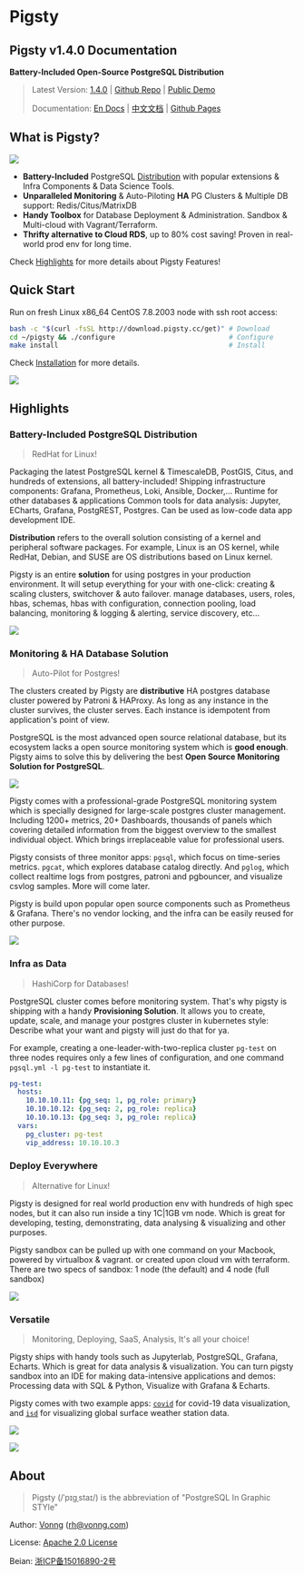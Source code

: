 # Pigsty

## Pigsty v1.4.0 Documentation

**Battery-Included Open-Source PostgreSQL Distribution**

> Latest Version: [1.4.0](https://github.com/Vonng/pigsty/releases/tag/1.4.0)  |  [Github Repo](https://github.com/Vonng/pigsty) | [Public Demo](http://home.pigsty.cc)
>
> Documentation: [En Docs](https://pigsty.cc/) | [中文文档](https://pigsty.cc/#/zh-cn/) | [Github Pages](https://vonng.github.io/pigsty/#/)

## What is Pigsty?

[![](_media/WHAT_EN.svg)](s-feature.md)

* **Battery-Included** PostgreSQL [Distribution](s-feature.md#Distribution) with popular extensions & Infra Components & Data Science Tools.
* **Unparalleled Monitoring** & Auto-Piloting **HA** PG Clusters & Multiple DB support: Redis/Citus/MatrixDB
* **Handy Toolbox** for Database Deployment & Administration. Sandbox & Multi-cloud with Vagrant/Terraform. 
* **Thrifty alternative to Cloud RDS**, up to 80% cost saving! Proven in real-world prod env for long time.

Check [Highlights](s-feature.md) for more details about Pigsty Features!



## Quick Start

Run on fresh Linux x86_64 CentOS 7.8.2003 node with ssh root access:

```bash
bash -c "$(curl -fsSL http://download.pigsty.cc/get)" # Download
cd ~/pigsty && ./configure                            # Configure
make install                                          # Install
```

Check [Installation](s-install.md) for more details.

[![](_media/HOW_EN.svg)](s-install.md)




## Highlights


### Battery-Included PostgreSQL Distribution

> RedHat for Linux!

Packaging the latest PostgreSQL kernel & TimescaleDB, PostGIS, Citus, and hundreds of extensions, all battery-included!
Shipping infrastructure components: Grafana, Prometheus, Loki, Ansible, Docker,… Runtime for other databases & applications
Common tools for data analysis: Jupyter, ECharts, Grafana, PostgREST, Postgres. Can be used as low-code data app development IDE.


**Distribution** refers to the overall solution consisting of a kernel and peripheral software packages. For example, Linux is an OS kernel, while RedHat, Debian, and SUSE are OS distributions based on Linux kernel.

Pigsty is an entire **solution** for using postgres in your production environment. It will setup everything for your with one-click:
creating & scaling clusters, switchover & auto failover. manage databases, users, roles, hbas, schemas, hbas with configuration, connection pooling, load balancing, monitoring & logging & alerting, service discovery, etc...

![](_media/ARCH.svg)


### Monitoring & HA Database Solution

> Auto-Pilot for Postgres!

The clusters created by Pigsty are **distributive** HA postgres database cluster powered by Patroni & HAProxy.
As long as any instance in the cluster survives, the cluster serves. Each instance is idempotent from application's point of view.

PostgreSQL is the most advanced open source relational database, but its ecosystem lacks a open source monitoring system which is **good enough**. Pigsty aims to solve this by delivering the best **Open Source Monitoring Solution for PostgreSQL**.

![](_media/HA-PGSQL.svg)

Pigsty comes with a professional-grade PostgreSQL monitoring system which is specially designed for large-scale postgres cluster management. Including 1200+ metrics, 20+ Dashboards, thousands of panels which covering detailed information from the biggest overview to the smallest individual object. Which brings irreplaceable value for professional users.

Pigsty consists of three monitor apps: `pgsql`, which focus on time-series metrics. `pgcat`, which explores database catalog directly. And `pglog`, which collect realtime logs from postgres, patroni and pgbouncer, and visualize csvlog samples. More will come later.

Pigsty is build upon popular open source components such as Prometheus & Grafana. There's no vendor locking, and the infra can be easily reused for other purpose.

![](_media/overview-monitor.jpg)


### Infra as Data

> HashiCorp for Databases!


PostgreSQL cluster comes before monitoring system. That's why pigsty is shipping with a handy **Provisioning Solution**.
It allows you to create, update, scale, and manage your postgres cluster in kubernetes style: Describe what your want and pigsty will just do that for ya.

For example, creating a one-leader-with-two-replica cluster `pg-test` on three nodes requires only a few lines of configuration, and one command `pgsql.yml -l pg-test` to instantiate it.

```yaml
pg-test:
  hosts:
    10.10.10.11: {pg_seq: 1, pg_role: primary}
    10.10.10.12: {pg_seq: 2, pg_role: replica}
    10.10.10.13: {pg_seq: 3, pg_role: replica}
  vars: 
    pg_cluster: pg-test
    vip_address: 10.10.10.3
```



### Deploy Everywhere

> Alternative for Linux!

Pigsty is designed for real world production env with hundreds of high spec nodes, but it can also run inside a tiny 1C|1GB vm node.
Which is great for developing, testing, demonstrating, data analysing & visualizing and other purposes.

Pigsty sandbox can be pulled up with one command on your Macbook, powered by virtualbox & vagrant. or created upon cloud vm with terraform.
There are two specs of sandbox: 1 node (the default) and 4 node (full sandbox)

![](docs/_media/SANDBOX.gif)


### Versatile

> Monitoring, Deploying, SaaS, Analysis, It's all your choice!

Pigsty ships with handy tools such as Jupyterlab, PostgreSQL, Grafana, Echarts. Which is great for data analysis & visualization.
You can turn pigsty sandbox into an IDE for making data-intensive applications and demos: Processing data with SQL & Python, Visualize with Grafana & Echarts.

Pigsty comes with two example apps:  [`covid`](http://demo.pigsty.cc/d/covid-overview) for covid-19 data visualization, and [`isd`](http://demo.pigsty.cc/d/isd-overview) for visualizing global surface weather station data.

![](_media/overview-covid.jpg)

![](_media/overview-isd.jpg)



## About

> Pigsty (/ˈpɪɡˌstaɪ/) is the abbreviation of "PostgreSQL In Graphic STYle"

Author: [Vonng](https://vonng.com/en) ([rh@vonng.com](mailto:rh@vonng.com))

License: [Apache 2.0 License](https://github.com/Vonng/Capslock/blob/master/LICENSE)

Beian: [浙ICP备15016890-2号](https://beian.miit.gov.cn/)